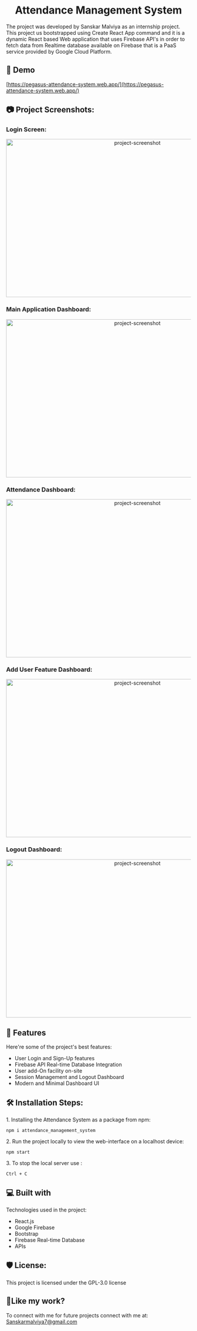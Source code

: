 <h1 align="center" id="title">Attendance Management System</h1>

<p id="description">The project was developed by Sanskar Malviya as an internship project. This project us bootstrapped using Create React App command and it is a dynamic React based Web application that uses Firebase API's in order to fetch data from Realtime database available on Firebase that is a PaaS service provided by Google Cloud Platform.</p>

<h2>🚀 Demo</h2>

[https://pegasus-attendance-system.web.app/](https://pegasus-attendance-system.web.app/)

<h2>📷️ Project Screenshots:</h2>

<h3>Login Screen:</h3>
<p align="center"><img align="center" src="https://i.postimg.cc/brRHhkM7/Login-Page.jpg" alt="project-screenshot" width="700" height="430/"></p>

<h3>Main Application Dashboard:</h3>
<p align="center"><img align="center" src="https://i.postimg.cc/MG46KLVw/Main-Wireframe.jpg" alt="project-screenshot" width="700" height="430/"></p>

<h3>Attendance Dashboard:</h3>
<p align="center"><img align="center" src="https://i.postimg.cc/0yNghCFq/Attendance-Page.png" alt="project-screenshot" width="700" height="430/"></p>

<h3>Add User Feature Dashboard:</h3>
<p align="center"><img align="center" src="https://i.postimg.cc/DzKr8CT9/User-List.jpg" alt="project-screenshot" width="700" height="430/"></p>

<h3>Logout Dashboard:</h3>
<p align="center"><img align="center" src="https://i.postimg.cc/SKynBHqx/Logout-Page.jpg" alt="project-screenshot" width="700" height="430/"></p>

<h2>🧐 Features</h2>

Here're some of the project's best features:

*   User Login and Sign-Up features
*   Firebase API Real-time Database Integration
*   User add-On facility on-site
*   Session Management and Logout Dashboard
*   Modern and Minimal Dashboard UI

<h2>🛠️ Installation Steps:</h2>

<p>1. Installing the Attendance System as a package from npm:</p>

```
npm i attendance_management_system
```

<p>2. Run the project locally to view the web-interface on a localhost device:</p>

```
npm start
```

<p>3. To stop the local server use :</p>

```
Ctrl + C
```

  
  
<h2>💻 Built with</h2>

Technologies used in the project:

*   React.js
*   Google Firebase
*   Bootstrap
*   Firebase Real-time Database
*   APIs

<h2>🛡️ License:</h2>

This project is licensed under the GPL-3.0 license

<h2>💖Like my work?</h2>

To connect with me for future projects connect with me at: Sanskarmalviya7@gmail.com
